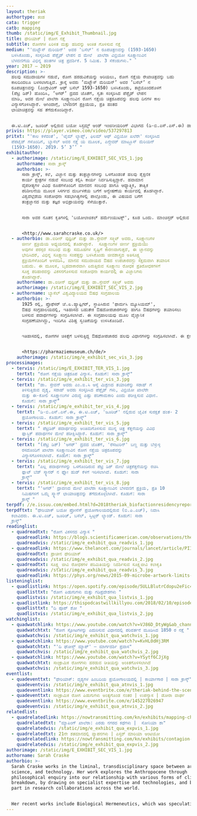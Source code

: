 ```yaml
---
layout: theriak
authortype: ತಂಡ
cata: trigger
catb: mapping
thumb: /static/img/E_Exhibit_Thumbnail.jpg
title: ಥೇರಿಯಾಕ್‌ | ರೋಗ ನಕ್ಷೆ
subtitle: ರೋಗಗಳ ಏರಿಳಿತ ಮತ್ತು ಹರಿವನ್ನು ಅಂಕಿತ ಗೊಳಿಸುವ ನಕ್ಷೆ
medium: "'ಮಟ್ಹೌಸ್‌ ಮೆರಿಯನ್‌' ಅವರ 'ಬಸೆಲ್‌' ನ ರೂಪಚಿತ್ರಣವನ್ನು (1593-1650)
  ಬಳಸಿಕೊಂಡು, ಸಂಸ್ಕರಿಸಿದ ಪೆಪ್ಟೈಡ್‌ ಲೇಪನ ದ ಮೇಲೆ  ಖಾಲೆರಾ ವಿಬ್ರಿಯೋ ಸೂಕ್ಷ್ಮಾಣುವಿನ
  ಬೆಳವಣಿಗೆಯ ವಿಭಿನ್ನ ಹಂತಗಳ ಚಿತ್ರ ಪ್ರದರ್ಶಿಕೆ. 5 ನಿಮಿಷ. 3 ಸೆಕೆಂಡುಗಳು."
year: 2017 – 2019
description: >-
  ಹಲವು ಸಮುದಾಯಗಳ ನಡುವೆ, ರೋಗ ಹರಡುವಿಕೆಯನ್ನು ಅರಿಯಲು, ರೋಗ ನಕ್ಷೆಯ ರೇಖಾಚಿತ್ರವನ್ನು ಬಹು
  ಕಾಲದಿಂದಲೂ ಬಳಸಲಾಗುತ್ತಿದೆ. ಕ್ರಾಸ್ಕೆ ಅವರು ʼಮಟ್ಹೌಸ್‌ ಮೆರಿಯನ್‌ʼ ಅವರ ʼಬಸೆಲ್‌ʼ ನ
  ರೂಪಚಿತ್ರಣವನ್ನು (ಎಂಗ್ರೇವಿಂಗ್‌ ಆಫ್‌ ಬಸೆಲ್ ‌1593-1650) ಬಳಸಿಕೊಂಡು, ತಟ್ಟೆಯೊಂದರೊಳಗೆ
  (ಪೆಟ್ರಿ ಡಿಶ್) ಹೊಂದಿಸಿ, ‌ʼಅಗರ್ʼ ದ್ರವದ ಜೊತೆಗೆ, ಸ್ವತಃ ಸಂಸ್ಕರಿಸಿದ ಪೆಪ್ಟೈಡ್‌ ಲೇಪನ
  ಮಾಡಿ, ಅದರ ಮೇಲೆ ಖಾಲೆರಾ ಸೂಕ್ಷ್ಮಾಣುವಿನ ರೋಗ ನಕ್ಷೆಯ ಚಿತ್ರರೂಪವನ್ನು ಹಲವು ದಿನಗಳ ಕಾಲ
  ವಿನ್ಯಾಸಗೊಳಿಸಿದ್ದಾರೆ. ಆಗಿಂದಾಗ್ಗೆ, ಬೆಳವಣಿಗೆ ಪ್ರಕ್ರಿಯೆಯ, ಪ್ರತಿ ಹಂತದ
  ಛಾಯಾಚಿತ್ರವನ್ನು ಸಹ ತೆಗೆದುಕೊಂಡಿದ್ದಾರೆ.


  ಈ.ಟಿ.ಎಚ್‌, ಜೂರಿಚ್‌ ಅಲ್ಲಿರುವ ಬಯೋ ಸಿಸ್ಟಮ್ಸ್‌ ಆಂಡ್‌ ಇಂಜಿನೀಯರಿಂಗ್‌ ವಿಭಾಗದ (ಡಿ-ಬಿ.ಎಸ್.ಎಸ್.ಈ) ಡಾ.ಐರೀನ್‌ ವುಥ್ರಿಚ್‌ ಮತ್ತು ಡಾ.ಸ್ಟೇವನ್‌ ಸ್ಕ್ಮಿಟ್ಟ್‌ ಅವರ ಸಹಭಾಗಿತ್ವ ಮತ್ತು ಪ್ರಯೋಗ ಕಾರ್ಯಗಳೊಡನೆ, ಈ ಕೃತಿಯನ್ನು ವಿನ್ಯಾಸಗೊಳಿಸಲಾಗಿದೆ.
privis: https://player.vimeo.com/video/537297813
pritxt: "'ಕಾಲ ಕಳೆದಂತೆ', 'ಟೈಮ್‌ ಲ್ಯಾಪ್ಸ್‌, ಫಿಲಮ್‌ ಆಫ್‌ ವಿಬ್ರಿಯೋ ಖಲೆರೇ' ಸಂಸ್ಕರಿಸಿದ
  ಪೆಪಟೈಡ್ ಗಳೊಂದಿಗೆ, ಬ್ಯಾಸೆಲ್‌ ಅವರ ನಕ್ಷೆ ಯ ಮೂಲಕ, ಎನ್ಗ್ರೇವರ್‌ ಮಾಟ್ಹೂಸ್‌ ಮೆರಿಯನ್‌
  (1593-1650). 2019. 5’ 3’’ "
exhibitauthor:
  - authorimage: /static/img/E_EXHIBIT_SEC_VIS_1.jpg
    authorname: ಸಾರಾ ಕ್ರಾಸ್ಕ್
    authorbio: >-
      ಸಾರಾ ಕ್ರಾಸ್ಕ್, ಕಲೆ, ವಿಜ್ಞಾನ ಮತ್ತು ತಂತ್ರಜ್ಞಾನಗಳನ್ನು ಒಳಗೊಂಡಂತೆ ಹಲವು ಶೈಕ್ಷಣಿಕ
      ಕಾರ್ಯ ಕ್ಷೇತ್ರಗಳ ನಡುವೆ ಸಂಬಂಧ ಕಲ್ಪಿಸಿ ಕಾರ್ಯ ನಿರ್ವಹಿಸುತ್ತಿದ್ದಾರೆ. ಹವಾಮಾನ
      ವೈಪರೀತ್ಯಗಳ ವಿವಿಧ ರೂಪಗಳೊಂದಿಗೆ ಮಾನವನ ಸಂಬಂಧ ಹಾಗೂ ಆಧ್ಯಾತ್ಮಿಕ, ತಾತ್ವಿಕ
      ಪರಿಶೀಲನೆಯ ಮೂಲಕ ಸಿಸರ್ಗದ ದುರ್ಬಳಕೆಯ ಬಗೆಗೆ ಅನ್ವೇಷಣೆಯ ಕಾರ್ಯದಲ್ಲಿ ತೊಡಗಿದ್ದಾರೆ. 
      ವಿಶ್ವದೆಲ್ಲೆಡೆಯ ಸಂಶೋಧನಾ ಸಹಭಾಗಿತ್ವಗಳಲ್ಲಿ ಪಾಲ್ಗೊಂಡು, ಈ ವಿಷಯದ ಬಗೆಗೆ
      ತಂತ್ರಜ್ಞಾನದ ಮತ್ತು ತಜ್ಞರ ಅಭಿಪ್ರಾಯವನ್ನು ಸೆಳೆಯುತ್ತಾರೆ.  


      ಸಾರಾ ಅವರ ನೂತನ ಕೃತಿಗಳಲ್ಲಿ 'ಬಯೋಲಾಜಿಕಲ್‌ ಹರ್ಮೆಂಯುಟಿಕ್ಸ್‌', ಕೂಡ ಒಂದು. ಮಾಂಚಿಸ್ಟರ್‌ ಅಲ್ಲಿರುವ ಇಂಗ್ಲಿಷ್‌ ಪ್ರಪಂಚದ ಅತಿ ಹಳೆಯ ಗ್ರಂಧಾಲಯವಾದ ಛೇತಮ್ಸ್‌ ಲೈಬ್ರರಿಯಲ್ಲಿ, ಅಳವಡಿಸಿದ ಕ್ಷೇತ್ರ- ನಿರ್ದಿಷ್ಟ ಸ್ಥಾವರದ ಮೂಲಕ ಈ ಕೃತಿಯನ್ನು ವಿಶ್ಲೇಷಣೆ ಯೊಂದಿಗೆ ಪ್ರಸ್ತುತ ಪಡಿಸಲಾಗಿತ್ತು. [](http://www.sarahcraske.co.uk/)


      <http://www.sarahcraske.co.uk/>
  - authorbio: ಡಾ.ಐರೀನ್‌ ವುಥ್ರಿಚ್‌ ಮತ್ತು ಡಾ.ಸ್ಟೇವನ್‌ ಸಕ್ಮಿಟ್‌ ಅವರು, ಸೂಕ್ಷ್ಮಾಣುಗಳ
      ಜೀರ್ಣ ಪ್ರಕ್ರಿಯೆಯ ಅಧ್ಯಯನದಲ್ಲಿ ತೊಡಗಿದ್ದಾರೆ.  ಸೂಕ್ಷ್ಮಾಣುಗಳ ಜೀರ್ಣ ಪ್ರಕ್ರಿಯೆಯು
      ಅವುಗಳ ಪರಸ್ಪರ ಸಂಬಂಧ ಮತ್ತು ಸಮೂಹಗಳ ಸೃಷ್ಟಿಗೆ ಕಾರಣವಾಗುತ್ತದೆ, ಈ ಜ್ಞಾನವನ್ನು
      ಭೇದಿಸಿದರೆ, ವಿಭಿನ್ನ ಸೂಕ್ಷ್ಮಾಣು ಸಂಪತ್ತನ್ನು ಬಳಸಿಕೊಂಡು ಜೀವಶಾಸ್ತ್ರದ ಅತಿಸೂಕ್ಷ್ಮ
      ಪ್ರಕ್ರಿಯೆಗಳೊಂದಿಗೆ ಅಳವಡಿಸಿ, ಮಾನವ ಸಮುದಾಯದ ಔಷದ ಉಪಚಾರವನ್ಜು ಸಕ್ಷಮವಾಗಿ ತಯಾರಿಸ
      ಬಹುದು. ಈ ಮೂಲಕ, ಬೃಹದಾಕಾರವಾಗಿ ಏರುತ್ತಿರುವ ಸೂಕ್ಷ್ಮಾಣು ರೋಧಕ ಪ್ರತಿರೋಧಕಗಳಿಗೆ
      ಸೂಕ್ತ ಪರಿಹಾರವನ್ನು ವಿಕಸನಗೊಳಿಸುವ ಸಂಶೋಧನಾ ಕಾರ್ಯದಲ್ಲಿ ಈ ವಿಜ್ಞಾನಿಗಳು
      ತೊಡಗಿದ್ದಾರೆ.
    authorname: ಡಾ.ಐರೀನ್‌ ವುಥ್ರಿಚ್‌ ಮತ್ತು ಡಾ.ಸ್ಟೇವನ್‌ ಸಕ್ಮಿಟ್‌ ಅವರು
    authorimage: /static/img/E_EXHIBIT_SEC_VIS_2.jpg
  - authorname: ಬ್ಯಾಸೆಲ್‌ ವಿಶ್ವವಿದ್ಯಾಲಯದ ಔಷಧ ಸಂಗ್ರಹಾಲಯ
    authorbio: >-
      1925 ರಲ್ಲಿ, ಪ್ರೊಫೆಸರ್‌ ಜೆ.ಏ.ಹ್ಯಾಫ್ಲಿಗರ್, ಸ್ಥಾಪಿಸಿರುವ 'ಫಾರ್ಮಸಿ ಮ್ಯೂಸಿಯಮ್',
      ಔಷಧ ಸಂಗ್ರಹಾಲಯದಲ್ಲಿ, ಇತಿಹಾಸದ ಬಹುತೇಕ ಔಷದೋಪಚಾರಗಳನ್ನು ಹಾಗೂ ಔಷಧಗಳನ್ನು ತಯಾರಿಸಲು
      ಬಳಸುವ ಪದಾರ್ಥಗಳನ್ನು ಸಂಗ್ರಹಿಸಲಾಗಿದೆ. ಈ ಸಂಗ್ರಹಾಲಯವು ಮೂಲ ವೈಜ್ಞಾನಿಕ
      ಸಂಗ್ರಹಣೆಯಾಗಿದ್ದು, ಇಂದಿಗೂ ವಿಶಿಷ್ಟ ಸ್ವಂತಿಕೆಯನ್ನು ಉಳಿಸಿಕೊಂಡಿದೆ.


      ಇತಿಹಾಸದಲ್ಲಿ, ರೋಗಗಳ ಚಿಕಿತ್ಸೆಗೆ ಬಳಸುತ್ತಿದ್ದ ಔಷಧೋಪಚಾರದ ಹಲವು ವಿಧಾನಗಳನ್ನು ಸಂಗ್ರಹಿಸಲಾಗಿದೆ. ಈ ಕ್ಷೇತ್ರದಲ್ಲಿ, ʼಬ್ಯಾಸೆಲ್‌ʼ ನಲ್ಲಿ ಔಷಧ ಉದ್ಯೋಗವು ಪ್ರಾರಂಭವಾಗುವ ತನಕವೂ, ಪುರಾತನ ಕಾಲದಿಂದ ಬೆಳೆದು ಬಂದ ವಿಭಿನ್ನ ಹಂತಗಳನ್ನು ದಾಖಲಿಸಲಾಗಿದೆ.


      <https://pharmaziemuseum.ch/de/>
    authorimage: /static/img/e_exhibit_sec_vis_3.jpg
processimages:
  - tervis: /static/img/E_EXHIBIT_TER_VIS_1.jpg
    tertxt: "ರೋಗ ನಕ್ಷೆಯ ಚಿತ್ರರೂಪ ವಿನ್ಯಾಸ. ಕೊಡುಗೆ: ಸಾರಾ ಕ್ರಾಸ್ಕ್"
  - tervis: /static/img/e_exhibit_ter_vis_3.jpg
    tertxt: "ಡಾ. ಸ್ಟೇವನ್‌ ಅವರು ಎಂ.ಐ.ಸಿ ಆಸ್ಸೆ ಮಿಶ್ರಣದ ತಯಾರಿಕೆನ್ನು ಸರಾಹ್‌ ಗೆ
      ತಿಳಿಸುತ್ತಿರುವ ದೃಶ್ಯ, ಸರಾಹ್‌ ಅವರು ಸಂಸ್ಕರಿಸಿದ ಪೆಪ್ಟೈಡ್‌ ಗಳು, ವಿಬ್ರಿಯೋ ಖಾಲೆರೇ
      ಮತ್ತು ಈ-ಕೋಲಿ ಸೂಕ್ಷ್ಮಾಣುಗಳ ವಿರುದ್ಧ ಎಷ್ಟು ಪರಿಣಾಮಕಾರಿ ಎಂದು ಪರೀಕ್ಷಿಸುವ ವಿಧಾನ.
      ಕೊಡುಗೆ: ಸಾರಾ ಕ್ರಾಸ್ಕ್"
  - tervis: /static/img/e_exhibit_ter_vis_4.jpg
    tertxt: "ಡಿ-ಬಿ.ಎಸ್.ಎಸ್.ಈ, ಈ.ಟಿ.ಎಚ್‌, 'ಜೂರಿಚ್' ನಲ್ಲಿರುವ ಜೈವಿಕ ಸುರಕ್ಷತೆ ಹಂತ- 2
      ಪ್ರಯೋಗಾಲಯ. ಕೊಡುಗೆ: ಸಾರಾ ಕ್ರಾಸ್ಕ್"
  - tervis: /static/img/e_exhibit_ter_vis_5.jpg
    tertxt: " ಪೆಟ್ರಿಡಿಶ್‌ ಪದಾರ್ಥವನ್ನು ಅಂತಿಮಗೊಳಿಸುವ ಮುನ್ನ ಚಿತ್ರ ಕೆತ್ತನೆಯನ್ನು ವಿವಿಧ
      ಪ್ಲಾಸ್ಟಿಕ್‌ ಪದಾರ್ಥಗಳ ಮೇಲೆ ಪರೀಕ್ಷಿಸಿದ್ದಾರೆ. ಕೊಡುಗೆ: ಸಾರಾ ಕ್ರಾಸ್ಕ್"
  - tervis: /static/img/e_exhibit_ter_vis_6.jpg
    tertxt: "(ಪೆಟ್ರಿ ಡಿಶ್) 'ಅಗರ್' ದ್ರವದ ಜೊತೆಗೆ, 'ರೆಸಜುರಿನ್‌' ಬಣ್ಣ‌ ಮತ್ತು ಬೆಳ್ಳುಳ್ಳಿ
      ರಸದೊಂದಿಗೆ ಖಾಲೆರಾ ಸೂಕ್ಷ್ಮಾಣುವಿನ ರೋಗ ನಕ್ಷೆಯ ಚಿತ್ರರೂಪವನ್ನು
      ವಿನ್ಯಾಸಗೊಳಿಸಲಾಗಿದೆ. ಕೊಡುಗೆ: ಸಾರಾ ಕ್ರಾಸ್ಕ್"
  - tervis: /static/img/e_exhibit_ter_vis_7.jpg
    tertxt: "ಎಲ್ಲ ಪದಾರ್ಥಗಳನ್ನು ಒಳಗೊಂಡಿರುವ ಪೆಟ್ರಿ ಡಿಶ್ ಮೇಲೆ ಚಿತ್ರಕೆತ್ತನೆಯನ್ನು ರಚಿಸಿ
      ಫ್ಲಾಟ್ ಬೆಡ್‌ ಸ್ಕ್ಯಾನರ್ ನ ಫ್ಲೋ‌ ಹುಡ್‌ ಕೆಳಗೆ ಇರಿಸಲಾಗಿದೆ. ಕೊಡುಗೆ: ಸಾರಾ
      ಕ್ರಾಸ್ಕ್"
  - tervis: /static/img/e_exhibit_ter_vis_8.jpg
    tertxt: "'ಅಗರ್' ದ್ರಾವಣದ ಮೇಲೆ ಖಾಲೆರಾ ಸೂಕ್ಷ್ಮಾಣುವಿನ ಬೆಳವಣಿಗೆ ಪ್ರಕ್ರಿಯೆ, ಪ್ರತಿ 10
      ನಿಮಿಷಗಳಿಗೆ ಒಮ್ಮೆ ಸ್ಕ್ಯಾನ್‌ ಛಾಯಾಚಿತ್ರವನ್ನು ತೆಗೆದುಕೊಳ್ಳಲಾಗಿದೆ. ಕೊಡುಗೆ: ಸಾರಾ
      ಕ್ರಾಸ್ಕ್ "
terpdf: //e.issuu.com/embed.html?d=2018theriak_biofactionresidencyreport_-_studio_sar&u=sciencegallerybengaluru
terpdftxt: "ಥೇರಿಯಾಕ್‌ ಬಯೋ ಪ್ರೋಸೆಸ್‌ ಪ್ರಯೋಗಾಲಯದಲ್ಲಿರುವ (ಬಿ.ಪಿ.ಎಚ್)‌, ನಿವಾಸಿ
  ಕಲಾವಿದರು. ಈ.ಟಿ.ಎಚ್‌, ಜೂರಿಚ್, ಬಸೆಲ್‌, ಸ್ವಿಟ್ಜರ್‌ ಲ್ಯಾಂಡ್‌. ಕೊಡುಗೆ: ಸಾರಾ
  ಕ್ರಾಸ್ಕ್"
readinglist:
  - quadreadtxt: "ರೋಗ ವಿಕಸನದ ವಿನ್ಯಾಸ "
    quadreadlink: https://blogs.scientificamerican.com/observations/the-topography-of-disease/
    quadreadvis: /static/img/e_exhibit_qua_readvis_1.jpg
  - quadreadlink: https://www.thelancet.com/journals/lancet/article/PIIS0140-6736(12)60846-0/fulltext
    quadreadtxt: ಪ್ರಾಚೀನ ಥೇರಿಯಾಕ್‌
    quadreadvis: /static/img/e_exhibit_qua_readvis_2.jpg
  - quadreadtxt: ಸೂಕ್ಷ್ಮ ಜೀವಿ ರೋಧಕಗಳ ಪರಿಮಿತಿಯನ್ನು ನಿದರ್ಶಿಸುವ ಸೂಕ್ಷ್ಮಜೀವಿ ಕಲಾಕೃತಿ
    quadreadvis: /static/img/e_exhibit_qua_readvis_3.jpg
    quadreadlink: https://phys.org/news/2015-09-microbe-artwork-limits-antibiotics.html
listeninglist:
  - quadlistlink: https://open.spotify.com/episode/5ULLBlutrCdopu2eFic4qV
    quadlisttxt: "ರೋಗ ಪಿಡುಗುಗಳು ಮತ್ತು ಗಡಿಪ್ರದೇಶಗಳು "
    quadlistvis: /static/img/e_exhibit_qua_listvis_1.jpg
  - quadlistlink: https://thispodcastwillkillyou.com/2018/02/10/episode-4-the-st-show/
    quadlisttxt: "ದಿ ಪೂಪ್‌ ಶೋ "
    quadlistvis: /static/img/e_exhibit_qua_listvis_2.jpg
watchinglist:
  - quadwatchlink: https://www.youtube.com/watch?v=VJ86D_DtyWg&ab_channel=Vox
    quadwatchtxt: "ರೋಗ ಸ್ಫೋಟಗಳನ್ನು ಎದುರಿಸುವ ವಿಧಾನದಲ್ಲಿ ಪರಿವರ್ತನೆ ಮೂಡಿಸಿದ 1850 ರ ನಕ್ಷೆ "
    quadwatchvis: /static/img/e_exhibit_qua_watchvis_1.jpg
  - quadwatchlink: https://www.youtube.com/watch?v=KvHL0dHj3RM
    quadwatchtxt: "'ದಿ ಘೋಸ್ಟ್‌ ಮ್ಯಾಪ್‌' – ಮಾರ್ಗದರ್ಶಿ ಪ್ರವಾಸ"
    quadwatchvis: /static/img/e_exhibit_qua_watchvis_2.jpg
  - quadwatchlink: https://www.youtube.com/watch?v=YSytf6CJjXg
    quadwatchtxt: ಸಾಂಕ್ರಾಮಿಕ ರೋಗಗಳು ಹರಡುವ ರೀತಿಯನ್ನು ಅಂಕಿತಗೊಳಿಸಲಾಗಿದೆ
    quadwatchvis: /static/img/e_exhibit_qua_watchvis_3.jpg
eventlist:
  - quadeventtxt: "ಥೇರಿಯಾಕ್‌: ದೃಶ್ಯಗಳ ಹಿಂಬದಿಯ ಪ್ರಯೋಗಾಲಯದಲ್ಲಿ | ಕಾರ್ಯಾಗಾರ | ಸಾರಾ ಕ್ರಾಸ್ಕ್"
    quadeventvis: /static/img/e_exhibit_qua_atnvis_1.jpg
    quadeventlink: https://www.eventbrite.com/e/theriak-behind-the-scenes-in-a-lab-workshop-registration-145820165039
  - quadeventtxt: ಸಾಂಕ್ರಾಮಿಕ ರೋಗ ಪಿಡುಗುಗಳು ಅಂತ್ಯಗೊಂಡ ನಂತರ | ಉಪನ್ಯಾಸ | ಡೋರಾ ವಾರ್ಘ
    quadeventlink: https://www.eventbrite.com/e/145227026947
    quadeventvis: /static/img/e_exhibit_qua_atnvis_2.jpg
relatedlist:
  - quadrelatedlink: https://nowtransmitting.com/kn/exhibits/mapping-cholera/
    quadrelatedtxt: "ಮ್ಯಾಪಿಂಗ್‌ ಖಾಲೆರಾ: ಎರಡು ನಗರದ ಕಥೆಗಳು |  ಸೋನಿಯಾ ಶಾ"
    quadrelatedvis: /static/img/e_exhibit_qua_expvis_1.jpg
  - quadrelatedtxt: 21ನೇ ಶತಮಾನದಲ್ಲಿ ವ್ಯಾಪನಗಳು | ಎಸ್ತರ್‌ ಮಾರಿಯಾ ಆಂಟಿಯೋ
    quadrelatedlink: https://nowtransmitting.com/kn/exhibits/contagion-21st-century/
    quadrelatedvis: /static/img/e_exhibit_qua_expvis_2.jpg
authorimage: /static/img/E_EXHIBIT_SEC_VIS_1.jpg
authorname: Sarah Craske
authorbio: >-
  Sarah Craske works in the liminal, transdisciplinary space between art,
  science, and technology. Her work explores the Anthropocene through
  philosophical enquiry into our relationship with various forms of climate
  breakdown, by drawing on specialist expertise and technologies, and by taking
  part in research collaborations across the world. 


  Her recent works include Biological Hermeneutics, which was speculatively presented through a site-specific installation at Chethams’ Library, Manchester—the oldest public library in the English-speaking world. Her recent awards include the NOVA award (1300 artist applicants) on graduation from Central St Martins (first-class MA Art & Science), an AHRC Science in Culture Innovation Award, and a Biofaction International artist-in-residency in Switzerland.
---
```

